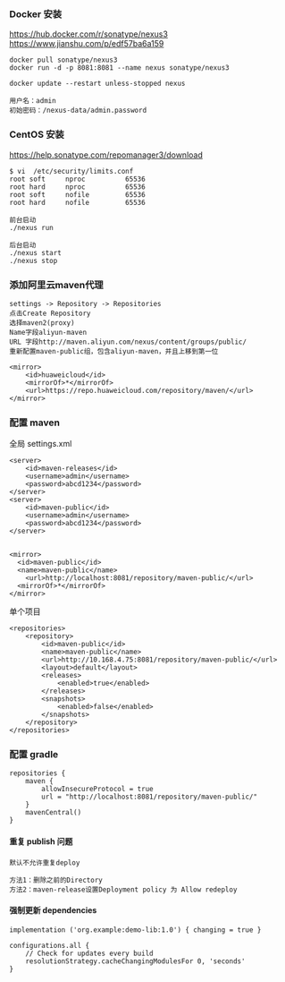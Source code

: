 ### Docker 安装

https://hub.docker.com/r/sonatype/nexus3
https://www.jianshu.com/p/edf57ba6a159

```
docker pull sonatype/nexus3
docker run -d -p 8081:8081 --name nexus sonatype/nexus3

docker update --restart unless-stopped nexus

用户名：admin
初始密码：/nexus-data/admin.password
```

### CentOS 安装

https://help.sonatype.com/repomanager3/download

```
$ vi  /etc/security/limits.conf
root soft     nproc          65536
root hard     nproc          65536
root soft     nofile         65536
root hard     nofile         65536

前台启动
./nexus run

后台启动
./nexus start
./nexus stop
```



### 添加阿里云maven代理

```
settings -> Repository -> Repositories
点击Create Repository
选择maven2(proxy)
Name字段aliyun-maven
URL 字段http://maven.aliyun.com/nexus/content/groups/public/
重新配置maven-public组，包含aliyun-maven，并且上移到第一位

<mirror>
    <id>huaweicloud</id>
    <mirrorOf>*</mirrorOf>
    <url>https://repo.huaweicloud.com/repository/maven/</url>
</mirror>
```



### 配置 maven

全局 settings.xml

```
<server>
	<id>maven-releases</id>
	<username>admin</username>
	<password>abcd1234</password>
</server>
<server>
	<id>maven-public</id>
	<username>admin</username>
	<password>abcd1234</password>
</server>


<mirror>
  <id>maven-public</id>
  <name>maven-public</name>
	<url>http://localhost:8081/repository/maven-public/</url>
  <mirrorOf>*</mirrorOf>
</mirror>
```

单个项目

```
<repositories>
	<repository>
		<id>maven-public</id>
		<name>maven-public</name>
		<url>http://10.168.4.75:8081/repository/maven-public/</url>
		<layout>default</layout>
		<releases>
			<enabled>true</enabled>
		</releases>
		<snapshots>
			<enabled>false</enabled>
		</snapshots>
	</repository>
</repositories>
```



### 配置 gradle

```
repositories {
    maven {
        allowInsecureProtocol = true
        url = "http://localhost:8081/repository/maven-public/"
    }
    mavenCentral()
}
```





#### 重复 publish 问题

```
默认不允许重复deploy

方法1：删除之前的Directory
方法2：maven-release设置Deployment policy 为 Allow redeploy
```



#### 强制更新 dependencies

```
implementation ('org.example:demo-lib:1.0') { changing = true }

configurations.all {
    // Check for updates every build
    resolutionStrategy.cacheChangingModulesFor 0, 'seconds'
}
```

